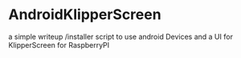 # AndroidKlipperScreen
a simple writeup /installer script to use android Devices and a UI for KlipperScreen for RaspberryPI
